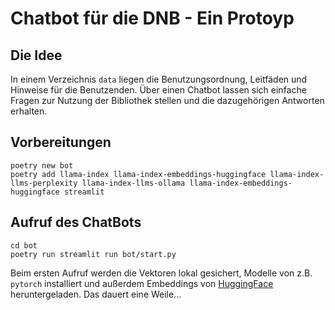 # Chatbot für die DNB - Ein Protoyp

## Die Idee

In einem Verzeichnis `data` liegen die Benutzungsordnung, Leitfäden und Hinweise für die Benutzenden. Über einen Chatbot lassen sich einfache Fragen zur Nutzung der Bibliothek stellen und die dazugehörigen Antworten erhalten.

## Vorbereitungen

```shell
poetry new bot
poetry add llama-index llama-index-embeddings-huggingface llama-index-llms-perplexity llama-index-llms-ollama llama-index-embeddings-huggingface streamlit
```

## Aufruf des ChatBots

```shell
cd bot
poetry run streamlit run bot/start.py
```

Beim ersten Aufruf werden die Vektoren lokal gesichert, Modelle von z.B. `pytorch` installiert und außerdem Embeddings von [HuggingFace](https://huggingface.co) heruntergeladen. Das dauert eine Weile...
